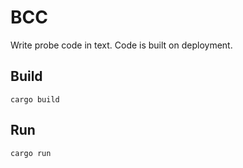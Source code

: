 # BCC

Write probe code in text. Code is built on deployment.

## Build

```
cargo build
```

## Run

```
cargo run
```
